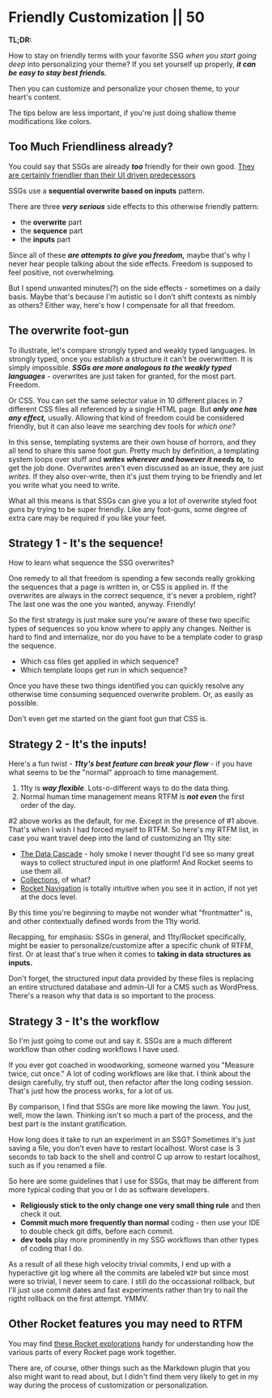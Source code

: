 # Friendly Customization || 50

**TL;DR:** 

How to stay on friendly terms with your favorite SSG _when you start going deep_ into personalizing your theme? If you set yourself up properly, _**it can be easy to stay best friends.**_

Then you can customize and personalize your chosen theme, to your heart's content.

The tips below are less important, if you're just doing shallow theme modifications like colors.

## Too Much Friendliness already?

You could say that SSGs are already _**too**_ friendly for their own good. [They are certainly friendlier than their UI driven predecessors](/blog/will-wordpress-go-way-of-dodos/)

SSGs use a **sequential overwrite based on inputs** pattern.

There are three _**very serious**_ side effects to this otherwise friendly pattern:

- the **overwrite** part
- the **sequence** part
- the **inputs** part

Since all of these _**are attempts to give you freedom,**_ maybe that's why I never hear people talking about the side effects. Freedom is supposed to feel positive, not overwhelming.

But I spend unwanted minutes(?) on the side effects - sometimes on a daily basis. Maybe that's because I'm autistic so I don't shift contexts as nimbly as others? Either way, here's how I compensate for all that freedom.

## The overwrite foot-gun

To illustrate, let's compare strongly typed and weakly typed languages. In strongly typed, once you establish a structure it can't be overwritten. It is simply impossible. _**SSGs are more analogous to the weakly typed languages**_ - overwrites are just taken for granted, for the most part. Freedom.

Or CSS. You can set the same selector value in 10 different places in 7 different CSS files all referenced by a single HTML page. But _**only one has any effect,**_ usually. Allowing that kind of freedom could be considered friendly, but it can also leave me searching dev tools for _which one?_

In this sense, templating systems are their own house of horrors, and they all tend to share this same foot gun. Pretty much by definition, a templating system loops over stuff and _**writes wherever and however it needs to,**_ to get the job done. Overwrites aren't even discussed as an issue, they are just _writes_. If they also over-write, then it's just them trying to be friendly and let you write what you need to write.

What all this means is that SSGs can give you a lot of overwrite styled foot guns by trying to be super friendly. Like any foot-guns, some degree of extra care may be required if you like your feet.

## Strategy 1 - It's the sequence!

How to learn what sequence the SSG overwrites?

One remedy to all that freedom is spending a few seconds really grokking the sequences that a page is written in, or CSS is applied in. If the overwrites are always in the correct sequence, it's never a problem, right? The last one was the one you wanted, anyway. Friendly!

So the first strategy is just make sure you're aware of these two specific types of sequences so you know where to apply any changes. Neither is hard to find and internalize, nor do you have to be a template coder to grasp the sequence.

- Which css files get applied in which sequence?
- Which template loops get run in which sequence?

Once you have these two things identified you can quickly resolve any otherwise time consuming sequenced overwrite problem. Or, as easily as possible.

Don't even get me started on the giant foot gun that CSS is.

## Strategy 2 - It's the inputs!

Here's a fun twist - _**11ty's best feature can break your flow**_ - if you have what seems to be the "normal" approach to time management.

1. 11ty is _**way flexible**_. Lots-o-different ways to do the data thing.
1. Normal human time management means RTFM is _**not even**_ the first order of the day.

#2 above works as the default, for me. Except in the presence of #1 above. That's when I wish I had forced myself to RTFM. So here's my RTFM list, in case you want travel deep into the land of customizing an 11ty site:

- [The Data Cascade](https://www.11ty.dev/docs/data-cascade/) - holy smoke I never thought I'd see so many great ways to collect structured input in one platform! And Rocket seems to use them all.
- [Collections](https://www.11ty.dev/docs/collections/), of what?
- [Rocket Navigation](https://rocket.modern-web.dev/guides/first-pages/manage-sidebar/) is totally intuitive when you see it in action, if not yet at the docs level.

By this time you're beginning to maybe not wonder what "frontmatter" is, and other contextually defined words from the 11ty world.

Recapping, for emphasis: SSGs in general, and 11ty/Rocket specifically, might be easier to personalize/customize after a specific chunk of RTFM, first. Or at least that's true when it comes to **taking in data structures as inputs.**

Don't forget, the structured input data provided by these files is replacing an entire structured database and admin-UI for a CMS such as WordPress. There's a reason why that data is so important to the process.

## Strategy 3 - It's the workflow

So I'm just going to come out and say it. SSGs are a much different workflow than other coding workflows I have used.

If you ever got coached in woodworking, someone warned you "Measure twice, cut once." A lot of coding workflows are like that. I think about the design carefully, try stuff out, then refactor after the long coding session. That's just how the process works, for a lot of us.

By comparison, I find that SSGs are more like mowing the lawn. You just, well, mow the lawn. Thinking isn't so much a part of the process, and the best part is the instant gratification.

How long does it take to run an experiment in an SSG? Sometimes it's just saving a file, you don't even have to restart localhost. Worst case is 3 seconds to tab back to the shell and control C up arrow to restart localhost, such as if you renamed a file.

So here are some guidelines that I use for SSGs, that may be different from more typical coding that you or I do as software developers.

- **Religiously stick to the only change one very small thing rule** and then check it out.
- **Commit much more frequently than normal** coding - then use your IDE to double check git diffs, before each commit.
- **dev tools** play more prominently in my SSG workflows than other types of coding that I do.

As a result of all these high velocity trivial commits, I end up with a hyperactive git log where all the commits are labeled `WIP` but since most were so trivial, I never seem to care. I still do the occassional rollback, but I'll just use commit dates and fast experiments rather than try to nail the rigtht rollback on the first attempt. YMMV.

## Other Rocket features you may need to RTFM

You may find [these Rocket explorations](/fins/rocket/anatomyOf/) handy for understanding how the various parts of every Rocket page work together.

There are, of course, other things such as the Markdown plugin that you also might want to read about, but I didn't find them very likely to get in my way during the process of customization or personalization.
